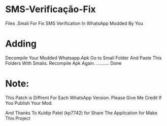 # SMS-Verificação-Fix

Files .Smali For Fix SMS Verification In WhatsApp Modded By You

# Adding

Decompile Your Modded Whatsapp.Apk
Go to Smali Folder And Paste This Folders With Smalis.
Recompile Apk Again. .......... Done

# Note:

This Patch is Diffrent For Each WhatsApp Version.
Please Give Me Credit If You Publish Your Mod.

And Thanks To Kuldip Patel (kp7742) for Share The Application for Make This Project

